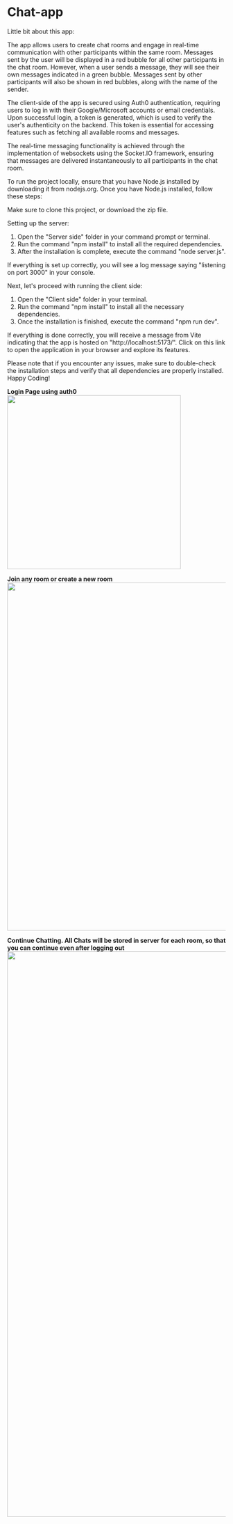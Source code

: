 # Chat-app
 Little bit about this app:

The app allows users to create chat rooms and engage in real-time communication with other participants within the same room. Messages sent by the user will be displayed in a red bubble for all other participants in the chat room. However, when a user sends a message, they will see their own messages indicated in a green bubble. Messages sent by other participants will also be shown in red bubbles, along with the name of the sender.

The client-side of the app is secured using Auth0 authentication, requiring users to log in with their Google/Microsoft accounts or email credentials. Upon successful login, a token is generated, which is used to verify the user's authenticity on the backend. This token is essential for accessing features such as fetching all available rooms and messages.

The real-time messaging functionality is achieved through the implementation of websockets using the Socket.IO framework, ensuring that messages are delivered instantaneously to all participants in the chat room.




To run the project locally, ensure that you have Node.js installed by downloading it from nodejs.org. Once you have Node.js installed, follow these steps:

Make sure to clone this project, or download the zip file.

Setting up the server:

1. Open the "Server side" folder in your command prompt or terminal.
2. Run the command "npm install" to install all the required dependencies.
3. After the installation is complete, execute the command "node server.js".

If everything is set up correctly, you will see a log message saying "listening on port 3000" in your console.

Next, let's proceed with running the client side:

1. Open the "Client side" folder in your terminal.
2. Run the command "npm install" to install all the necessary dependencies.
3. Once the installation is finished, execute the command "npm run dev".

If everything is done correctly, you will receive a message from Vite indicating that the app is hosted on "http://localhost:5173/". Click on this link to open the application in your browser and explore its features.

Please note that if you encounter any issues, make sure to double-check the installation steps and verify that all dependencies are properly installed. Happy Coding!

<b>Login Page using auth0</b> <br />
<img src="https://github.com/ashishrout-tech/Chat-app/assets/77796540/859f1122-0a8c-45ad-9aaf-d404545a87d0" width="400" /> <br />

<b>Join any room or create a new room</b> <br />
<img src="https://github.com/ashishrout-tech/Chat-app/assets/77796540/edb0f7eb-a2e4-44c9-9f13-0e3656d53369" width="800" /> <br />

<b>Continue Chatting. All Chats will be stored in server for each room, so that you can continue even after logging out</b> <br />
<img src="https://github.com/ashishrout-tech/Chat-app/assets/77796540/48d4c02f-d0c7-4113-b72e-72dd01619126" width="1300" />



